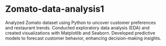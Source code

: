# Zomato-data-analysis1
Analyzed Zomato dataset using Python to uncover customer preferences and restaurant trends. Conducted exploratory data analysis (EDA) and created visualizations with Matplotlib and Seaborn. Developed predictive models to forecast customer behavior, enhancing decision-making insights.

